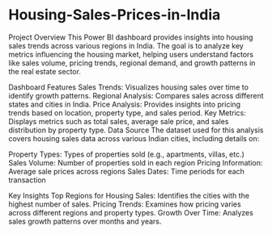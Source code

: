 # Housing-Sales-Prices-in-India
Project Overview
This Power BI dashboard provides insights into housing sales trends across various regions in India. The goal is to analyze key metrics influencing the housing market, helping users understand factors like sales volume, pricing trends, regional demand, and growth patterns in the real estate sector.

Dashboard Features
Sales Trends: Visualizes housing sales over time to identify growth patterns.
Regional Analysis: Compares sales across different states and cities in India.
Price Analysis: Provides insights into pricing trends based on location, property type, and sales period.
Key Metrics: Displays metrics such as total sales, average sale price, and sales distribution by property type.
Data Source
The dataset used for this analysis covers housing sales data across various Indian cities, including details on:


 
Property Types: Types of properties sold (e.g., apartments, villas, etc.)
Sales Volume: Number of properties sold in each region
Pricing Information: Average sale prices across regions
Sales Dates: Time periods for each transaction



Key Insights
Top Regions for Housing Sales: Identifies the cities with the highest number of sales.
Pricing Trends: Examines how pricing varies across different regions and property types.
Growth Over Time: Analyzes sales growth patterns over months and years.
